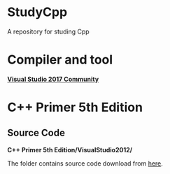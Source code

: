 # StudyCpp
A repository for studing Cpp

# Compiler and tool

[**Visual Studio 2017 Community**](https://www.visualstudio.com)

# C++ Primer 5th Edition

## Source Code

**C++ Primer 5th Edition/VisualStudio2012/**

The folder contains source code download from [here](http://www.informit.com/store/c-plus-plus-primer-9780321714114).

